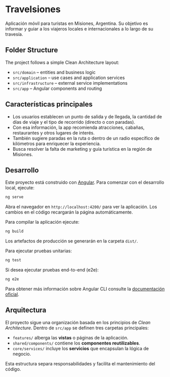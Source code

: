 # Travelsiones

Aplicación móvil para turistas en Misiones, Argentina. Su objetivo es informar y guiar a los viajeros locales e internacionales a lo largo de su travesía.

## Folder Structure

The project follows a simple Clean Architecture layout:

- `src/domain` – entities and business logic
- `src/application` – use cases and application services
- `src/infrastructure` – external service implementations
- `src/app` – Angular components and routing

## Características principales
- Los usuarios establecen un punto de salida y de llegada, la cantidad de días de viaje y el tipo de recorrido (directo o con paradas).
- Con esa información, la app recomienda atracciones, cabañas, restaurantes y otros lugares de interés.
- También sugiere paradas en la ruta o dentro de un radio específico de kilómetros para enriquecer la experiencia.
- Busca resolver la falta de marketing y guía turística en la región de Misiones.

## Desarrollo

Este proyecto está construido con [Angular](https://angular.io). Para comenzar con el desarrollo local, ejecute:

```bash
ng serve
```

Abra el navegador en `http://localhost:4200/` para ver la aplicación. Los cambios en el código recargarán la página automáticamente.

Para compilar la aplicación ejecute:

```bash
ng build
```

Los artefactos de producción se generarán en la carpeta `dist/`.

Para ejecutar pruebas unitarias:

```bash
ng test
```

Si desea ejecutar pruebas end-to-end (e2e):

```bash
ng e2e
```

Para obtener más información sobre Angular CLI consulte la [documentación oficial](https://angular.dev/tools/cli).


## Arquitectura

El proyecto sigue una organización basada en los principios de _Clean Architecture_. Dentro de `src/app` se definen tres carpetas principales:

- `features/` alberga las **vistas** o páginas de la aplicación.
- `shared/components/` contiene los **componentes reutilizables**.
- `core/services/` incluye los **servicios** que encapsulan la lógica de negocio.

Esta estructura separa responsabilidades y facilita el mantenimiento del código.

